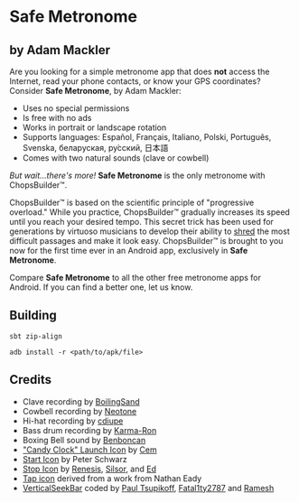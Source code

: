 Safe Metronome
==============

by Adam Mackler
---------------

Are you looking for a simple metronome app that does **not** access
the Internet, read your phone contacts, or know your GPS coordinates?
Consider **Safe Metronome**, by Adam Mackler:

- Uses no special permissions
- Is free with no ads
- Works in portrait or landscape rotation
- Supports languages: Español, Français, Italiano, Polski, Português, Svenska,
  беларуская, ру́сский, 日本語
- Comes with two natural sounds (clave or cowbell)

_But wait...there's more!_  **Safe Metronome** is the only metronome with ChopsBuilder™.

ChopsBuilder™ is based on the scientific principle of "progressive
overload."  While you practice, ChopsBuilder™ gradually increases its
speed until you reach your desired tempo. This secret trick has been
used for generations by virtuoso musicians to develop their ability to
[shred](http://www.urbandictionary.com/define.php?term=shred) the most
difficult passages and make it look easy. ChopsBuilder™ is brought to
you now for the first time ever in an Android app, exclusively in
**Safe Metronome**.

Compare **Safe Metronome** to all the other free metronome apps for
Android.  If you can find a better one, let us know.

Building
--------

    sbt zip-align

    adb install -r <path/to/apk/file>

Credits
-------
- Clave recording by [BoilingSand](http://freesound.org/people/BoilingSand/)
- Cowbell recording by [Neotone](http://freesound.org/people/Neotone/)
- Hi-hat recording by [cdiupe](http://freesound.org/people/cdiupe/)
- Bass drum recording by [Karma-Ron](http://freesound.org/people/Karma-Ron/)
- Boxing Bell sound by [Benboncan](http://freesound.org/people/Benboncan/)
- ["Candy Clock" Launch Icon](http://cemagraphics.deviantart.com/art/Clock-Icon-96460050) by
  [Cem](http://cemagraphics.deviantart.com/)
- [Start Icon](http://commons.wikimedia.org/wiki/File:Start_hand.svg) by Peter Schwarz
- [Stop Icon](http://commons.wikimedia.org/wiki/File:Stop_hand_nuvola.svg) by
  [Renesis](http://en.wikipedia.org/wiki/User:Renesis),
  [Silsor](http://commons.wikimedia.org/wiki/User:Silsor), and
  [Ed](http://commons.wikimedia.org/wiki/File:Stop_hand_nuvola.svg)
- [Tap icon](http://openclipart.org/detail/89947/pointing-finger-01-by-anonymous)
  derived from a work from Nathan Eady
- [VerticalSeekBar](http://stackoverflow.com/questions/4892179/how-can-i-get-a-working-vertical-seekbar-in-android/7966499#7966499) coded by
  [Paul Tsupikoff](http://stackoverflow.com/users/933761/paul-tsupikoff),
  [Fatal1ty2787](http://stackoverflow.com/users/1022447/fatal1ty2787) and
  [Ramesh](http://stackoverflow.com/users/874752/ramesh)
